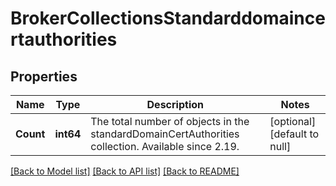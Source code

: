 # BrokerCollectionsStandarddomaincertauthorities

## Properties
Name | Type | Description | Notes
------------ | ------------- | ------------- | -------------
**Count** | **int64** | The total number of objects in the standardDomainCertAuthorities collection. Available since 2.19. | [optional] [default to null]

[[Back to Model list]](../README.md#documentation-for-models) [[Back to API list]](../README.md#documentation-for-api-endpoints) [[Back to README]](../README.md)

